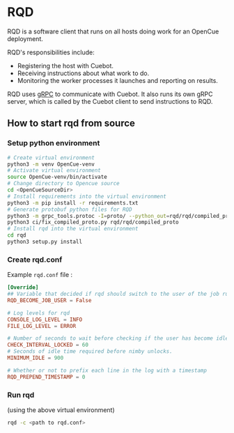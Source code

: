 # RQD

RQD is a software client that runs on all hosts doing work for an OpenCue
deployment.

RQD's responsibilities include:

- Registering the host with Cuebot.
- Receiving instructions about what work to do.
- Monitoring the worker processes it launches and reporting on results.

RQD uses [gRPC](https://grpc.io/) to communicate with Cuebot. It also runs its
own gRPC server, which is called by the Cuebot client to send instructions to
RQD.

## How to start rqd from source

### Setup python environment
```bash
# Create virtual environment
python3 -m venv OpenCue-venv
# Activate virtual environment
source OpenCue-venv/bin/activate
# Change directory to Opencue source
cd <OpenCueSourceDir>
# Install requirements into the virtual environment
python3 -m pip install -r requirements.txt
# Generate protobuf python files for RQD
python3 -m grpc_tools.protoc -I=proto/ --python_out=rqd/rqd/compiled_proto --grpc_python_out=rqd/rqd/compiled_proto proto/*.proto
python3 ci/fix_compiled_proto.py rqd/rqd/compiled_proto
# Install rqd into the virtual environment
cd rqd
python3 setup.py install
```

### Create rqd.conf
Example `rqd.conf` file :

```toml
[Override]
## Variable that decided if rqd should switch to the user of the job running. Requires root
RQD_BECOME_JOB_USER = False 

# Log levels for rqd
CONSOLE_LOG_LEVEL = INFO
FILE_LOG_LEVEL = ERROR

# Number of seconds to wait before checking if the user has become idle.
CHECK_INTERVAL_LOCKED = 60
# Seconds of idle time required before nimby unlocks.
MINIMUM_IDLE = 900

# Whether or not to prefix each line in the log with a timestamp
RQD_PREPEND_TIMESTAMP = 0
```

### Run rqd
(using the above virtual environment)
```bash
rqd -c <path to rqd.conf>
```
